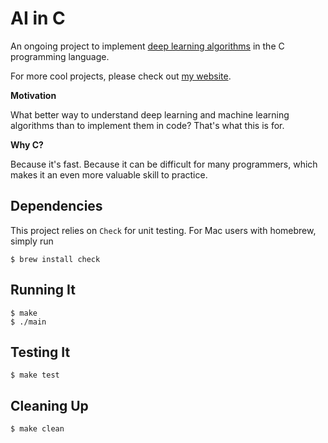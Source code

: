 # AI in C

An ongoing project to implement [deep learning algorithms](http://www.deeplearningbook.org/) in the C programming language.

For more cool projects, please check out [my website](https://trevphil.com/projects).

**Motivation**

What better way to understand deep learning and machine learning algorithms than to implement them in code? That's what this is for.

**Why C?**

Because it's fast. Because it can be difficult for many programmers, which makes it an even more valuable skill to practice.

## Dependencies

This project relies on `Check` for unit testing. For Mac users with homebrew, simply run

```$ brew install check```

## Running It

```
$ make
$ ./main
```

## Testing It

```
$ make test
```

## Cleaning Up

```
$ make clean
```